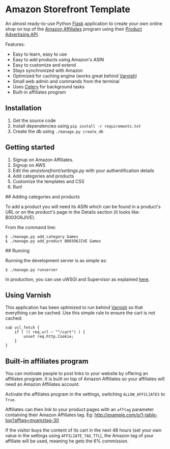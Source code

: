 # Amazon Storefront Template

An almost ready-to-use Python [Flask](http://flask.pocoo.org/) application to create your own 
online shop on top of the [Amazon Affiliates](https://affiliate-program.amazon.com/) program
using their [Product Advertising API](https://affiliate-program.amazon.com/gp/advertising/api/detail/main.html).

Features:

 - Easy to learn, easy to use
 - Easy to add products using Amazon's ASIN
 - Easy to customize and extend
 - Stays synchronized with Amazon
 - Optimized for caching engine (works great behind [Varnish](https://www.varnish-cache.org/))
 - Small web admin and commands from the terminal
 - Uses [Celery](http://www.celeryproject.org/) for background tasks
 - Built-in affiliates program

## Installation

 1. Get the source code
 2. Install dependencies using `pip install -r requirements.txt`
 3. Create the db using `./manage.py create_db`

## Getting started

 1. Signup on Amazon Affiliates.
 2. Signup on AWS
 3. Edit the *amzstorefront/settings.py* with your authentification details
 4. Add categories and products
 5. Customize the templates and CSS
 6. Run!

## Adding categories and products

To add a product you will need its ASIN which can be found
in a product's URL or on the product's page in the Details section
(it looks like: B003O6JIVE).

From the command line:

    $ ./manage.py add_category Games
    $ ./manage.py add_product B003O6JIVE Games

## Running

Running the development server is as simple as:

    $ ./manage.py runserver

In production, you can use uWSGI and Supervisor as explained
[here](http://maximebf.com/blog/2012/10/building-websites-in-python-with-flask).

## Using Varnish

This application has been optimized to run behind [Varnish](https://www.varnish-cache.org) 
so that everything can be cached. Use this simple rule to ensure the cart is not cached:

    sub vcl_fetch {
        if ( !( req.url ~ "^/cart") ) {
            unset req.http.Cookie;
        }
    }

## Built-in affiliates program

You can motivate people to post links to your website by offering an affiliates program.
It is built on top of Amazon Affiliates so your affiliates will need an 
Amazon Affiliates account.

Activate the affiliates program in the settings, switching `ALLOW_AFFILIATES` to `True`.

Affiliates can then link to your product pages with an `afftag` parameter containing
their Amazon Affiliates tag. Eg: http://example.com/p/1-table-top?afftag=myamztag-30

If the visitor buys the content of its cart in the next 48 hours (set your own value
in the settings using `AFFILIATE_TAG_TTL`), the Amazon tag of your affiliate will be
used, meaning he gets the 6% commission.
